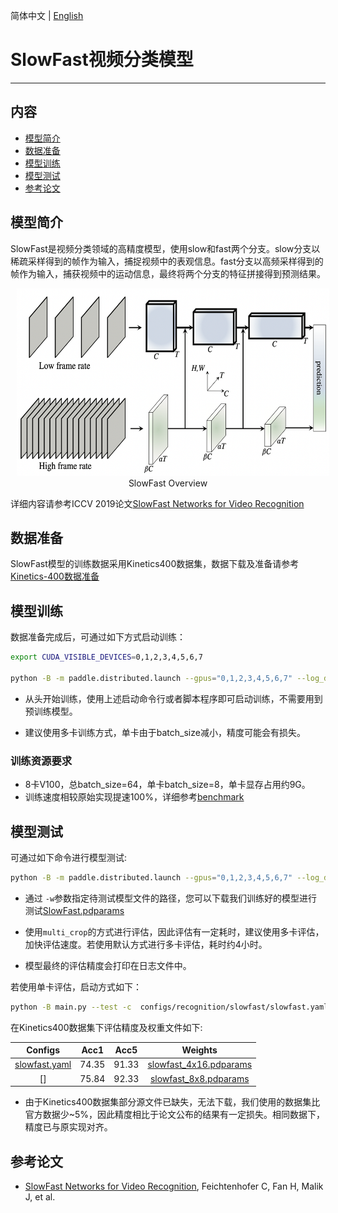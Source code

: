 简体中文 | [English](../../../en/model_zoo/recognition/slowfast.md)

# SlowFast视频分类模型

---
## 内容

- [模型简介](#模型简介)
- [数据准备](#数据准备)
- [模型训练](#模型训练)
- [模型测试](#模型测试)
- [参考论文](#参考论文)


## 模型简介

SlowFast是视频分类领域的高精度模型，使用slow和fast两个分支。slow分支以稀疏采样得到的帧作为输入，捕捉视频中的表观信息。fast分支以高频采样得到的帧作为输入，捕获视频中的运动信息，最终将两个分支的特征拼接得到预测结果。

<p align="center">
<img src="../../../images/SlowFast.png" height=300 width=500 hspace='10'/> <br />
SlowFast Overview
</p>

详细内容请参考ICCV 2019论文[SlowFast Networks for Video Recognition](https://arxiv.org/abs/1812.03982)


## 数据准备

SlowFast模型的训练数据采用Kinetics400数据集，数据下载及准备请参考[Kinetics-400数据准备](../../dataset/k400.md)


## 模型训练

数据准备完成后，可通过如下方式启动训练：

```bash
export CUDA_VISIBLE_DEVICES=0,1,2,3,4,5,6,7

python -B -m paddle.distributed.launch --gpus="0,1,2,3,4,5,6,7" --log_dir=log_slowfast  main.py --validate -c configs/recognition/slowfast/slowfast.yaml 
```

- 从头开始训练，使用上述启动命令行或者脚本程序即可启动训练，不需要用到预训练模型。

- 建议使用多卡训练方式，单卡由于batch\_size减小，精度可能会有损失。


### 训练资源要求

*  8卡V100，总batch\_size=64，单卡batch\_size=8，单卡显存占用约9G。
*  训练速度相较原始实现提速100%，详细参考[benchmark](https://github.com/PaddlePaddle/PaddleVideo/blob/main/docs/zh-CN/benchmark.md#实验结果)


## 模型测试

可通过如下命令进行模型测试:

```bash
python -B -m paddle.distributed.launch --gpus="0,1,2,3,4,5,6,7" --log_dir=log_slowfast_test main.py --test -c  configs/recognition/slowfast/slowfast.yaml -w output/SlowFast/SlowFast_epoch_000196.pdparams
```

- 通过 `-w`参数指定待测试模型文件的路径，您可以下载我们训练好的模型进行测试[SlowFast.pdparams](https://videotag.bj.bcebos.com/PaddleVideo/SlowFast/SlowFast.pdparams)

- 使用```multi_crop```的方式进行评估，因此评估有一定耗时，建议使用多卡评估，加快评估速度。若使用默认方式进行多卡评估，耗时约4小时。

- 模型最终的评估精度会打印在日志文件中。

若使用单卡评估，启动方式如下：

```bash
python -B main.py --test -c  configs/recognition/slowfast/slowfast.yaml -w output/SlowFast/SlowFast_epoch_000196.pdparams
```


在Kinetics400数据集下评估精度及权重文件如下:

Configs | Acc1 | Acc5 | Weights |
| :---: | :---: | :---: | :---: |
|  [slowfast.yaml](../../../../../configs/recognition/slowfast/slowfast.yaml) | 74.35 | 91.33 | [slowfast_4x16.pdparams]() |
|  []| 75.84  | 92.33 | [slowfast_8x8.pdparams]() |

- 由于Kinetics400数据集部分源文件已缺失，无法下载，我们使用的数据集比官方数据少~5%，因此精度相比于论文公布的结果有一定损失。相同数据下，精度已与原实现对齐。


## 参考论文

- [SlowFast Networks for Video Recognition](https://arxiv.org/abs/1812.03982), Feichtenhofer C, Fan H, Malik J, et al. 
